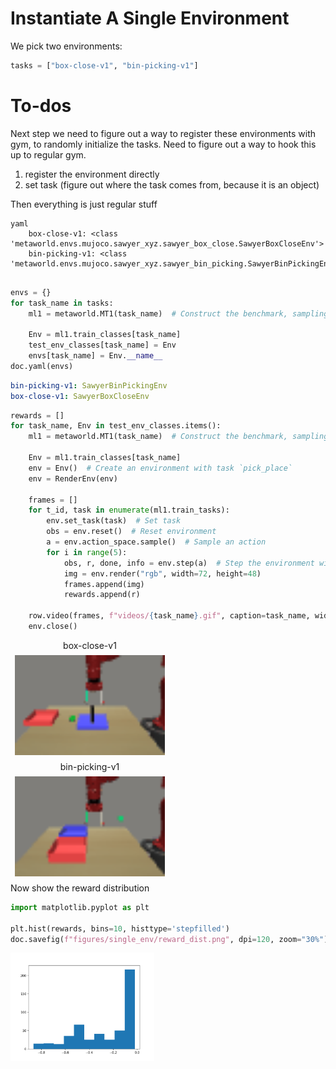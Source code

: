 
# Instantiate A Single Environment

We pick two environments:


```python
tasks = ["box-close-v1", "bin-picking-v1"]
```


# To-dos

Next step we need to figure out a way to register these environments
with gym, to randomly initialize the tasks.
Need to figure out a way to hook this up to regular gym.

1. register the environment directly
2. set task (figure out where the task comes from, because it is an object)

Then everything is just regular stuff

```
yaml
    box-close-v1: <class 'metaworld.envs.mujoco.sawyer_xyz.sawyer_box_close.SawyerBoxCloseEnv'>
    bin-picking-v1: <class 'metaworld.envs.mujoco.sawyer_xyz.sawyer_bin_picking.SawyerBinPickingEnv'>
    
```

```python
envs = {}
for task_name in tasks:
    ml1 = metaworld.MT1(task_name)  # Construct the benchmark, sampling tasks

    Env = ml1.train_classes[task_name]
    test_env_classes[task_name] = Env
    envs[task_name] = Env.__name__
doc.yaml(envs)
```

```yaml
bin-picking-v1: SawyerBinPickingEnv
box-close-v1: SawyerBoxCloseEnv
```

```python
rewards = []
for task_name, Env in test_env_classes.items():
    ml1 = metaworld.MT1(task_name)  # Construct the benchmark, sampling tasks

    Env = ml1.train_classes[task_name]
    env = Env()  # Create an environment with task `pick_place`
    env = RenderEnv(env)

    frames = []
    for t_id, task in enumerate(ml1.train_tasks):
        env.set_task(task)  # Set task
        obs = env.reset()  # Reset environment
        a = env.action_space.sample()  # Sample an action
        for i in range(5):
            obs, r, done, info = env.step(a)  # Step the environment with the sampled
            img = env.render("rgb", width=72, height=48)
            frames.append(img)
            rewards.append(r)

    row.video(frames, f"videos/{task_name}.gif", caption=task_name, width=240, height=160)
    env.close()
```

<div style="flex-wrap:wrap; display:flex; flex-direction:row; item-align:center;"><div><div style="text-align: center">box-close-v1</div><img style="margin:0.5em;" src="videos/box-close-v1.gif" width="240" height="160"/></div><div><div style="text-align: center">bin-picking-v1</div><img style="margin:0.5em;" src="videos/bin-picking-v1.gif" width="240" height="160"/></div></div>
Now show the reward distribution

```python
import matplotlib.pyplot as plt

plt.hist(rewards, bins=10, histtype='stepfilled')
doc.savefig(f"figures/single_env/reward_dist.png", dpi=120, zoom="30%")
```

<img style="align-self:center; zoom:30%;" src="figures/single_env/reward_dist.png" width="None" height="None"/>
